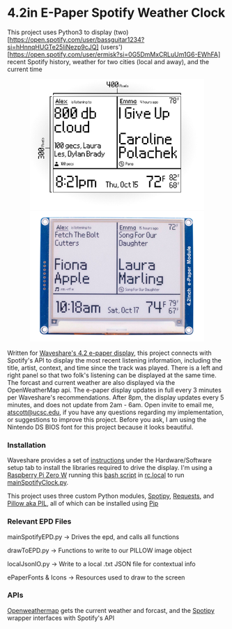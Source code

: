 # 4.2in E-Paper Spotify Weather Clock 
This project uses Python3 to display (two)[https://open.spotify.com/user/bassguitar1234?si=hHnnqHUGTe25liNezp9cJQ] (users')[https://open.spotify.com/user/ermisk?si=0G5DmMxCRLuUm1G6-EWhFA] recent Spotify history, weather for two cities (local and away), and the current time 

<p align="center">
	<img src="spotify_epaper_preview.jpg" width="400">
	<img src="spotify_epaper_preview2.jpg" width="400">
</p>

Written for [Waveshare's 4.2 e-paper display](https://www.waveshare.com/4.2inch-e-paper.htm), this project connects with Spotify's API to display the most recent listening information, including the title, artist, context, and time since the track was played. There is a left and right panel so that two folk's listening can be displayed at the same time. The forcast and current weather are also displayed via the OpenWeatherMap api. The e-paper display updates in full every 3 minutes per Waveshare's recommendations. After 8pm, the display updates every 5 minutes, and does not update from 2am - 6am. Open invite to email me, atscott@ucsc.edu, if you have any questions regarding my implementation, or suggestions to improve this project. Before you ask, I am using the Nintendo DS BIOS font for this project because it looks beautiful.

### Installation
Waveshare provides a set of [instructions](https://www.waveshare.com/wiki/4.2inch_e-Paper_Module) under the Hardware/Software setup tab to install the libraries required to drive the display. I'm using a [Raspberry Pi Zero W](https://www.raspberrypi.org/products/raspberry-pi-zero-w/) running this [bash script](https://github.com/alexthescott/ePaper-Spotify-Clock/blob/master/launch_epaper.sh) in [rc.local](https://www.raspberrypi.org/documentation/linux/usage/rc-local.md) to run [mainSpotifyClock.py](https://github.com/alexthescott/ePaper-Spotify-Clock/blob/master/mainSpotifyEPD.py). 

This project uses three custom Python modules, [Spotipy](https://spotipy.readthedocs.io/en/2.12.0/), [Requests](https://requests.readthedocs.io/en/master/), and [Pillow aka PIL](https://pillow.readthedocs.io/en/stable/), all of which can be installed using [Pip](https://pip.pypa.io/en/stable/)

### Relevant EPD Files
mainSpotifyEPD.py -> Drives the epd, and calls all functions

drawToEPD.py -> Functions to write to our PILLOW image object

localJsonIO.py -> Write to a local .txt JSON file for contextual info

ePaperFonts & Icons -> Resources used to draw to the screen
 
### APIs 
[Openweathermap](https://openweathermap.org/api) gets the current weather and forcast, and the [Spotipy](https://github.com/plamere/spotipy) wrapper interfaces with Spotify's API
